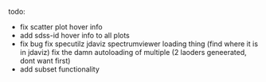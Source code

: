 todo:
- fix scatter plot hover info
- add sdss-id hover info to all plots
- fix bug
 fix specutilz jdaviz spectrumviewer loading thing (find where it is in jdaviz)
 fix the damn autoloading of multiple (2 laoders geneerated, dont want first)
- add subset functionality
